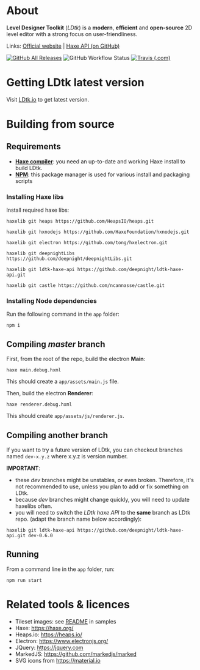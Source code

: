 # About

**Level Designer Toolkit** (*LDtk*) is a **modern**, **efficient** and **open-source** 2D level editor with a strong focus on user-friendliness.

Links: [Official website](https://ldtk.io/) | [Haxe API (on GitHub)](https://github.com/deepnight/ldtk-haxe-api)

[![GitHub All Releases](https://img.shields.io/github/downloads/deepnight/ldtk/total?color=%2389b&label=Downloads)](https://github.com/deepnight/ldtk/releases/latest)
![GitHub Workflow Status](https://img.shields.io/github/workflow/status/deepnight/ldtk/test-windows?label=LDtk%20build)
[![Travis (.com)](https://img.shields.io/travis/com/deepnight/ldtk-haxe-api?label=Haxe%20API)](https://travis-ci.com/github/deepnight/ldtk-haxe-api)

# Getting LDtk latest version

Visit [LDtk.io](https://ldtk.io) to get latest version. 

# Building from source

## Requirements

 - **[Haxe compiler](https://haxe.org)**: you need an up-to-date and working Haxe install  to build LDtk.
 - **[NPM](https://www.npmjs.com/)**: this package manager is used for various install and packaging scripts

### Installing Haxe libs

Install required haxe libs:
```
haxelib git heaps https://github.com/HeapsIO/heaps.git

haxelib git hxnodejs https://github.com/HaxeFoundation/hxnodejs.git

haxelib git electron https://github.com/tong/hxelectron.git

haxelib git deepnightLibs https://github.com/deepnight/deepnightLibs.git

haxelib git ldtk-haxe-api https://github.com/deepnight/ldtk-haxe-api.git

haxelib git castle https://github.com/ncannasse/castle.git
```

### Installing Node dependencies

Run the following command in the `app` folder:
```
npm i
```

## Compiling *master* branch

First, from the root of the repo, build the electron **Main**:

```
haxe main.debug.hxml
```

This should create a `app/assets/main.js` file.

Then, build the electron **Renderer**:

```
haxe renderer.debug.hxml
```

This should create `app/assets/js/renderer.js`.

## Compiling another branch

If you want to try a future version of LDtk, you can checkout branches named `dev-x.y.z` where x.y.z is version number. 

**IMPORTANT**:
 - these *dev* branches might be unstables, or even broken. Therefore, it's not recommended to use, unless you plan to add or fix something on LDtk.
 - because *dev* branches might change quickly, you will need to update haxelibs often.
 - you will need to switch the *LDtk haxe API* to the **same** branch as LDtk repo. (adapt the branch name below accordingly):

```
haxelib git ldtk-haxe-api https://github.com/deepnight/ldtk-haxe-api.git dev-0.6.0
```

## Running

From a command line in the `app` folder, run:

```
npm run start
```

# Related tools & licences

 - Tileset images: see [README](app/samples/README.md) in samples
 - Haxe: https://haxe.org/
 - Heaps.io: https://heaps.io/
 - Electron: https://www.electronjs.org/
 - JQuery: https://jquery.com
 - MarkedJS: https://github.com/markedjs/marked
 - SVG icons from https://material.io
